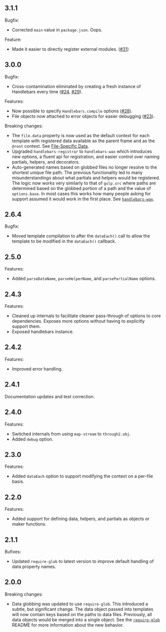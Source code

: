 ## 3.1.1

Bugfix:

- Corrected `main` value in `package.json`. Oops.

Feature:

- Made it easier to directly register external modules. ([#31](https://github.com/shannonmoeller/gulp-hb/issues/31))

## 3.0.0

Bugfix:

- Cross-contamination eliminated by creating a fresh instance of Handlebars every time ([#24](https://github.com/shannonmoeller/gulp-hb/issues/24), [#29](https://github.com/shannonmoeller/gulp-hb/issues/29)).

Features:

- Now possible to specify `Handlebars.compile` options ([#28](https://github.com/shannonmoeller/gulp-hb/issues/28)).
- File objects now attached to error objects for easier debugging ([#23](https://github.com/shannonmoeller/gulp-hb/issues/23)).

Breaking changes:

- The `file.data` property is now used as the default context for each template with registered data available as the parent frame and as the `@root` context. See [File-Specific Data](https://github.com/shannonmoeller/gulp-hb#file-specific-data).
- Upgraded `handlebars-registrar` to `handlebars-wax` which introduces new options, a fluent api for registration, and easier control over naming partials, helpers, and decorators.
- Auto-generated names based on globbed files no longer resolve to the shortest unique file path. The previous functionality led to many misunderstandings about what partials and helpers would be registered. The logic now works very similarly to that of `gulp.src` where paths are determined based on the globbed portion of a path and the value of `options.base`. In most cases this works how many people asking for support assumed it would work in the first place. See [`handlebars-wax`](https://github.com/shannonmoeller/handlebars-wax#exporting-a-function).

## 2.6.4

Bugfix:

- Moved template compilation to after the `dataEach()` call to allow the template to be modified in the `dataEach()` callback.

## 2.5.0

Features:

- Added `parseDataName`, `parseHelperName`, and `parsePartialName` options.

## 2.4.3

Features:

- Cleaned up internals to facilitate cleaner pass-through of options to core dependencies. Exposes more options without having to explicitly support them.
- Exposed handlebars instance.

## 2.4.2

Features:

- Improved error handling.

## 2.4.1

Documentation updates and test correction.

## 2.4.0

Features:

- Switched internals from using `map-stream` to `through2.obj`.
- Added `debug` option.

## 2.3.0

Features:

- Added `dataEach` option to support modifying the context on a per-file basis.

## 2.2.0

Features:

- Added support for defining data, helpers, and partials as objects or maker functions.

## 2.1.1

Bufixes:

- Updated `require-glob` to latest version to improve default handling of data property names.

## 2.0.0

Breaking changes:

- Data globbing was updated to use `require-glob`. This introduced a subtle, but significant change. The data object passed into templates will now contain keys based on the paths to data files. Previously, all data objects would be merged into a single object. See the [`require-glob`][reqglob] README for more information about the new behavior.

[reqglob]: http://github.com/shannonmoeller/require-glob
